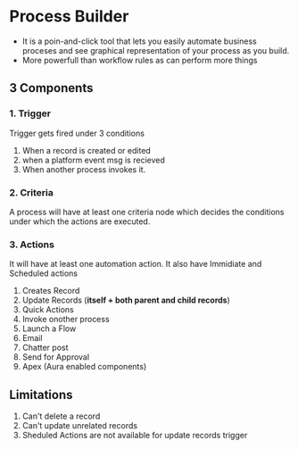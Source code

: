 # Process Builder

- It is a poin-and-click tool that lets you easily automate business proceses  and see graphical representation of your process as you build.
- More powerfull than workflow rules as can perform more things

## 3 Components

### 1. Trigger

Trigger gets fired under 3 conditions

1. When a record is created or edited
2. when a platform event msg is recieved
3. When another process invokes it.

### 2. Criteria

A process will have at least one criteria node which decides the conditions under which the actions are executed.

### 3. Actions

It will have at least one automation action. It also have Immidiate and Scheduled actions

1. Creates Record
2. Update Records (**itself + both parent and child records**)
3. Quick Actions
4. Invoke onother process
5. Launch a Flow
6. Email
7. Chatter post
8. Send for Approval
9. Apex (Aura enabled components)

## Limitations

1. Can't delete a record
2. Can't update unrelated records
3. Sheduled Actions are not available for update records trigger
